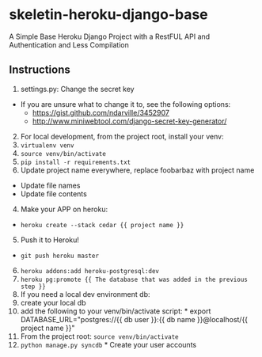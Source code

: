 skeletin-heroku-django-base
===========================

A Simple Base Heroku Django Project with a RestFUL API and Authentication and Less Compilation

Instructions
------------
1. settings.py: Change the secret key
  * If you are unsure what to change it to, see the following options:
    * https://gist.github.com/ndarville/3452907 
    * http://www.miniwebtool.com/django-secret-key-generator/
2. For local development, from the project root, install your venv:
  1. `virtualenv venv`
  2. `source venv/bin/activate`
  3. `pip install -r requirements.txt`
3. Update project name everywhere, replace foobarbaz with project name
  * Update file names
  * Update file contents
4. Make your APP on heroku:
  * `heroku create --stack cedar {{ project name }}`
5. Push it to Heroku!
  * `git push heroku master`
6. `heroku addons:add heroku-postgresql:dev`
7. `heroku pg:promote {{ The database that was added in the previous step }}`
8. If you need a local dev environment db:
  1. create your local db 
  2. add the following to your venv/bin/activate script:
    * export DATABASE_URL="postgres://{{ db user }}:{{ db name }}@localhost/{{ project name }}"
  3. From the project root: `source venv/bin/activate`
  4. `python manage.py syncdb`
    * Create your user accounts
